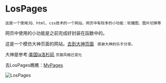 # LosPages

`这是一个使用JQ、html、css技术的一个网站，网页中有较多的小功能：轮播图、图片切换等`

网页中使用的小功能是之前完成好封装在函数中的。

这是一个模仿大神页面的网站。[去到大神页面](http://yansm.github.io/fromzero/?menuIndex=1)
` 感谢大神的乐于分享。`

大神是参考:[美国la洛杉矶](http://www.hellola.cn/)
`页面风格已变化`

去LosPages瞧瞧：[MyPages](https://Fiona-SUN.github.io/LosPages/index.html)

![LosPages](https://Fiona-SUN.github.io/photos/LosPages.png)


